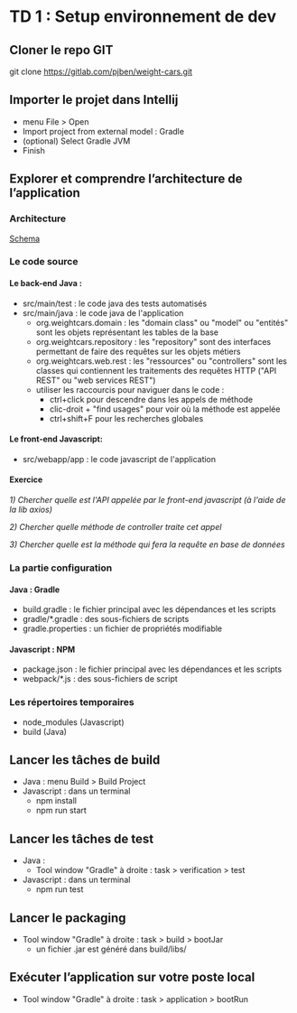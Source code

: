 # TD 1 : Setup environnement de dev
## Cloner le repo GIT
git clone https://gitlab.com/pjben/weight-cars.git

## Importer le projet dans Intellij
- menu File > Open 
- Import project from external model : Gradle
- (optional) Select Gradle JVM
- Finish

## Explorer et comprendre l’architecture de l’application
### Architecture
[Schema](architecture.jpg)
### Le code source
#### Le back-end Java :
- src/main/test : le code java des tests automatisés
- src/main/java : le code java de l'application
  - org.weightcars.domain : les "domain class" ou "model" ou "entités" sont les objets représentant les tables de la base
  - org.weightcars.repository : les "repository" sont des interfaces permettant de faire des requêtes sur les objets métiers
  - org.weightcars.web.rest : les "ressources" ou "controllers" sont les classes qui contiennent les traitements des requêtes HTTP ("API REST" ou "web services REST")
  - utiliser les raccourcis pour naviguer dans le code :
    - ctrl+click pour descendre dans les appels de méthode
    - clic-droit + "find usages" pour voir où la méthode est appelée
    - ctrl+shift+F pour les recherches globales
#### Le front-end Javascript:
- src/webapp/app : le code javascript de l'application
#### Exercice
_1) Chercher quelle est l'API appelée par le front-end javascript (à l'aide de la lib axios)_ 

_2) Chercher quelle méthode de controller traite cet appel_

_3) Chercher quelle est la méthode qui fera la requête en base de données_
### La partie configuration
#### Java : Gradle
- build.gradle : le fichier principal avec les dépendances et les scripts
- gradle/*.gradle : des sous-fichiers de scripts
- gradle.properties : un fichier de propriétés modifiable
#### Javascript : NPM
- package.json : le fichier principal avec les dépendances et les scripts
- webpack/*.js : des sous-fichiers de script
### Les répertoires temporaires
- node_modules (Javascript)
- build (Java)
## Lancer les tâches de build
- Java : menu Build > Build Project
- Javascript : dans un terminal
  - npm install
  - npm run start
## Lancer les tâches de test
- Java : 
  - Tool window "Gradle" à droite : task > verification > test
- Javascript : dans un terminal
  - npm run test
## Lancer le packaging
- Tool window "Gradle" à droite : task > build > bootJar
  - un fichier .jar est généré dans build/libs/
## Exécuter l’application sur votre poste local
- Tool window "Gradle" à droite : task > application > bootRun
